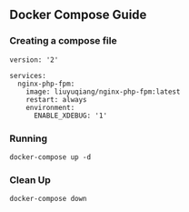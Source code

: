 
## Docker Compose Guide

### Creating a compose file

```
version: '2'

services:
  nginx-php-fpm:
    image: liuyuqiang/nginx-php-fpm:latest
    restart: always
    environment:
      ENABLE_XDEBUG: '1'
```

### Running

```docker-compose up -d```

### Clean Up

```docker-compose down```

